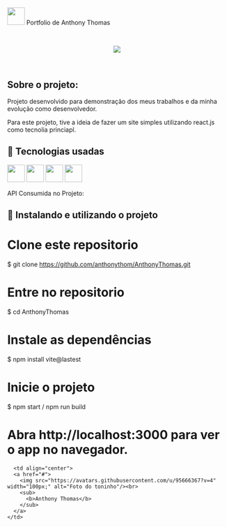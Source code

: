 # <h1>
  <img src="https://cdn.jsdelivr.net/gh/devicons/devicon/icons/react/react-original.svg" width="40" height="40"/> Portfolio de Anthony Thomas </h1>

<br>
<p align="center">
<img src="http://img.shields.io/static/v1?label=STATUS&message=FINALIZADO&color=GREEN&style=for-the-badge"/>
</p>
<br>

<h2>Sobre o projeto:</h2>
<p> Projeto desenvolvido para demonstração dos meus trabalhos e da minha evolução como desenvolvedor.</p>

Para este projeto, tive a ideia de fazer um site simples utilizando react.js como tecnolia princiapl.
</p>



## 🚀 Tecnologias usadas
<p>
	<img src="https://cdn.jsdelivr.net/gh/devicons/devicon/icons/javascript/javascript-plain.svg" width="40" height="40"/>
	<img src="https://cdn.jsdelivr.net/gh/devicons/devicon/icons/vscode/vscode-original.svg" width="40" height="40"/>
	<img src="https://cdn.jsdelivr.net/gh/devicons/devicon/icons/react/react-original.svg" width="40" height="40"/>
	<img src="https://cdn.jsdelivr.net/gh/devicons/devicon/icons/npm/npm-original-wordmark.svg" width="40" height="40" />

          
</p>

 API Consumida no Projeto:

## 🚀 Instalando e utilizando o projeto

# Clone este repositorio
$ git clone https://github.com/anthonythom/AnthonyThomas.git

# Entre no repositorio
$ cd AnthonyThomas

# Instale as dependências
$ npm install vite@lastest

# Inicie o projeto 
$ npm start / npm run build

# Abra http://localhost:3000 para ver o app no navegador.


	



<table>
  <tr>

	  <td align="center">
      <a href="#">
        <img src="https://avatars.githubusercontent.com/u/95666367?v=4" width="100px;" alt="Foto do toninho"/><br>
        <sub>
          <b>Anthony Thomas</b>
        </sub>
      </a>
    </td>
	  
  </tr>
